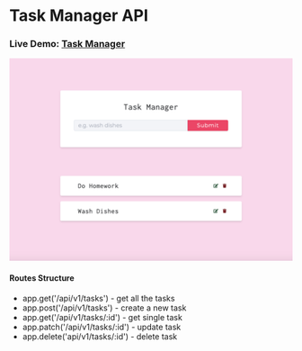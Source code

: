 # Task Manager API

### Live Demo: [Task Manager](https://sunny-cannoli-c5834b.netlify.app)

![task manager](./img/TakManager.png)

#### Routes Structure

- app.get('/api/v1/tasks') - get all the tasks
- app.post('/api/v1/tasks') - create a new task
- app.get('/api/v1/tasks/:id') - get single task
- app.patch('/api/v1/tasks/:id') - update task
- app.delete('api/v1/tasks/:id') - delete task
